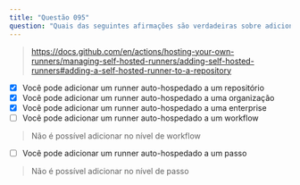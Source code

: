 ```yaml
---
title: "Questão 095"
question: "Quais das seguintes afirmações são verdadeiras sobre adicionar um runner auto-hospedado no GitHub Actions? (Escolha três.)"
---
```


> https://docs.github.com/en/actions/hosting-your-own-runners/managing-self-hosted-runners/adding-self-hosted-runners#adding-a-self-hosted-runner-to-a-repository
- [x] Você pode adicionar um runner auto-hospedado a um repositório
- [x] Você pode adicionar um runner auto-hospedado a uma organização
- [x] Você pode adicionar um runner auto-hospedado a uma enterprise
- [ ] Você pode adicionar um runner auto-hospedado a um workflow
> Não é possível adicionar no nível de workflow
- [ ] Você pode adicionar um runner auto-hospedado a um passo
> Não é possível adicionar no nível de passo
